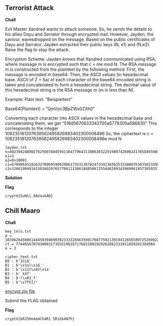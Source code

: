 ## Terrorist Attack
**Chall**

Evil Master Xandred wants to attack someone. So, he sends the details to his allies Dayu and Serrator through encrypted mail. However, Jayden, the saviour, eavesdropped on the message. Based on the public certificates of Dayu and Serrator, Jayden extracted their public keys (N, e1) and (N,e2). Raise the flag to stop the attack.

Encryption Scheme: Jayden knows that Xandred communicated using RSA, where message m is encrypted such that c = me mod N.
The RSA message m is constructed from the plaintext by the following method:
First, the message is encoded in base64. Then, the ASCII values (in hexadecimal base. ASCII of Z = 5a) of each character of the base64 encoded string is taken and concatenated to form a hexadecimal string. The decimal value of this hexadecimal string is the RSA message m (m is less than N).

Example: 
Plain text: “Beispieltext”

Base64(Plaintext) = “QmVpc3BpZWx0ZXh0”

Converting each character into ASCII values in the hexadecimal base and concatenating them, we get “516d5670633342705a5778305a586830”
This corresponds to the integer
108235181207639582495826983402300008496
So, the ciphertext is
c = 108235181207639582495826983402300008496e mod N

```
Jayden.txt
n=402394248802762560784459411647796431108620322919897426002417858465984510150839043308712123310510922610690378085519407742502585978563438101321191019034005392771936629869360205383247721026151449660543966528254014636648532640397857580791648563954248342700568953634713286153354659774351731627683020456167612375777
e1=3
e2=0x10001
c1=67090645181632709695909298617353138782473392303835333880763035023398399986102522696207286994028014029479955043913066845767219313073168226921458651197268124266204694732369429212400077185147687076698999058253541539181075009601524169290102789307319784203160878830115189236220647878370932124691829160238166884507
c2=320619849161592602976577061113061848506725544626934206904193730593575376891316859724098919371817228348187363536514796561697241275831333616877986761327123283643554751189999114073665767746826416394998880017351368095327983542692476081042891563760767627156393835619028739103574351913497376152704326725037693741418
```

**Solution**

**Flag**
```
cryptX{SuN1l_9AVaskAR}
```

## Chill Maaro
**Chall**
```
key_lelo.txt
p = 103962645086144458394690392333320463500176877592139194126565897252699227389054752050860916642155272976067269318854290849706050750024964367506243628724742178891177469067035094968932705968778096858802301049224190400062964931585852844156067570881650783099922374023185643146939610733140914730176277036929861453893
ct = 7744856707038003173555106357176651001929262082331911859281384984
e = 3
```
```
cipher_text.txt
B0 : b'1CL8'
B1 : b'\x1al\x16_'
B2 : b'\x11Y\x01\x1a'
B3 : b'_kXf'
B4 : b'r\x03_f'
B5 : b'\x7fh]/'
```

[encrypt.zip file](./encrypt.zip)

Submit the FLAG obtained

**Flag**
```
cryptX{kR15Hn4m4Ch4R1 5R1kk4N7h}
```
